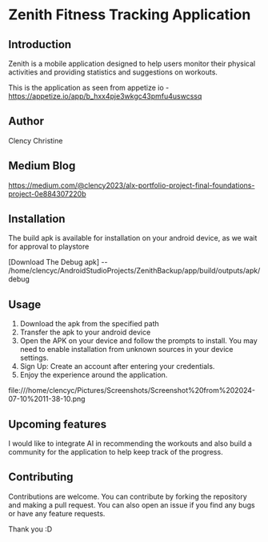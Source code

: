 # Zenith Fitness Tracking Application

## Introduction
Zenith is  a mobile application designed to help users monitor their physical activities and providing statistics and suggestions on workouts.

This is the application as seen from appetize io - https://appetize.io/app/b_hxx4pje3wkgc43pmfu4uswcssq

## Author
Clency Christine

## Medium Blog
https://medium.com/@clency2023/alx-portfolio-project-final-foundations-project-0e884307220b

## Installation
The build apk is available for installation on your android device, as we wait for approval to playstore

[Download The Debug apk] -- /home/clencyc/AndroidStudioProjects/ZenithBackup/app/build/outputs/apk/debug

## Usage
1. Download the apk from the specified path
2. Transfer the apk to your android device
3. Open the APK on your device and follow the prompts to install. You may need to enable installation from unknown sources in your device settings.
4. Sign Up: Create an account after entering your credentials.
5. Enjoy the experience around the application.

file:///home/clencyc/Pictures/Screenshots/Screenshot%20from%202024-07-10%2011-38-10.png


## Upcoming features
I would like to integrate AI in recommending the workouts and also build a community for the application to help keep track of the progress.

## Contributing
Contributions are welcome. You can contribute by forking the repository and making a pull request. You can also open an issue if you find any bugs or have any feature requests.

Thank you :D
